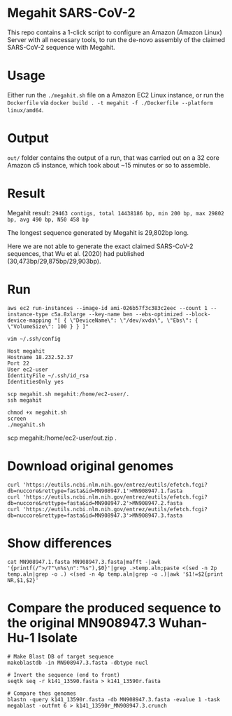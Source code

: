 # Megahit SARS-CoV-2

This repo contains a 1-click script to configure an Amazon (Amazon Linux) Server with all necessary tools, to run the de-novo assembly of the claimed SARS-CoV-2 sequence with Megahit.

# Usage
Either run the `./megahit.sh` file on a Amazon EC2 Linux instance, or run the `Dockerfile` via `docker build . -t megahit -f ./Dockerfile --platform linux/amd64`.

# Output
`out/` folder contains the output of a run, that was carried out on a 32 core Amazon c5 instance, which took about ~15 minutes or so to assemble.

# Result
Megahit result:
`29463 contigs, total 14438186 bp, min 200 bp, max 29802 bp, avg 490 bp, N50 458 bp`

The longest sequence generated by Megahit is 29,802bp long.

Here we are not able to generate the exact claimed SARS-CoV-2 sequences, that Wu et al. (2020) had published (30,473bp/29,875bp/29,903bp).

# Run

```
aws ec2 run-instances --image-id ami-026b57f3c383c2eec --count 1 --instance-type c5a.8xlarge --key-name ben --ebs-optimized --block-device-mapping "[ { \"DeviceName\": \"/dev/xvda\", \"Ebs\": { \"VolumeSize\": 100 } } ]"
```

`vim ~/.ssh/config`

```
Host megahit
Hostname 18.232.52.37
Port 22
User ec2-user
IdentityFile ~/.ssh/id_rsa
IdentitiesOnly yes
```

```
scp megahit.sh megahit:/home/ec2-user/. 
ssh megahit  
```

```
chmod +x megahit.sh
screen
./megahit.sh
```


scp megahit:/home/ec2-user/out.zip .

# Download original genomes

```
curl 'https://eutils.ncbi.nlm.nih.gov/entrez/eutils/efetch.fcgi?db=nuccore&rettype=fasta&id=MN908947.1'>MN908947.1.fasta
curl 'https://eutils.ncbi.nlm.nih.gov/entrez/eutils/efetch.fcgi?db=nuccore&rettype=fasta&id=MN908947.2'>MN908947.2.fasta
curl 'https://eutils.ncbi.nlm.nih.gov/entrez/eutils/efetch.fcgi?db=nuccore&rettype=fasta&id=MN908947.3'>MN908947.3.fasta
```

# Show differences
```
cat MN908947.1.fasta MN908947.3.fasta|mafft -|awk '{printf(/^>/?"\n%s\n":"%s"),$0}'|grep .>temp.aln;paste <(sed -n 2p temp.aln|grep -o .) <(sed -n 4p temp.aln|grep -o .)|awk '$1!=$2{print NR,$1,$2}'
```

# Compare the produced sequence to the original MN908947.3 Wuhan-Hu-1 Isolate
```
# Make Blast DB of target sequence
makeblastdb -in MN908947.3.fasta -dbtype nucl  

# Invert the sequence (end to front)
seqtk seq -r k141_13590.fasta > k141_13590r.fasta

# Compare thes genomes
blastn -query k141_13590r.fasta -db MN908947.3.fasta -evalue 1 -task megablast -outfmt 6 > k141_13590r_MN908947.3.crunch
```